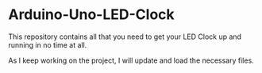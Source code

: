 Arduino-Uno-LED-Clock
=====================

This repository contains all that you need to get your LED Clock up and running in no time at all.

As I keep working on the project, I will update and load the necessary files.

